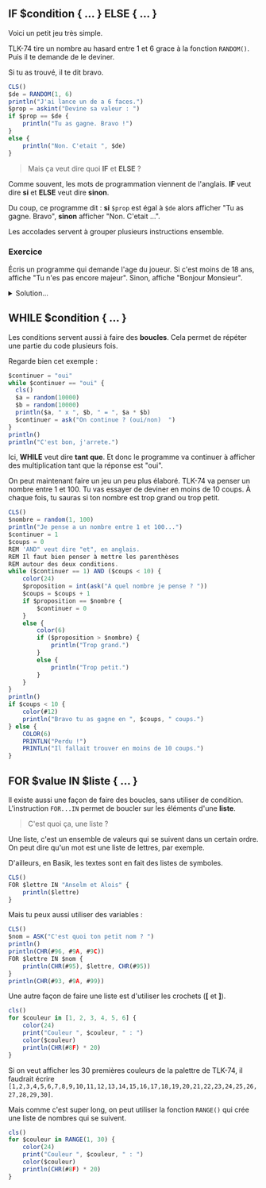 ## IF $condition { ... } ELSE { ... }

Voici un petit jeu très simple.

TLK-74 tire un nombre au hasard entre 1 et 6 grace à la fonction `RANDOM()`.
Puis il te demande de le deviner.

Si tu as trouvé, il te dit bravo.

```ts
CLS()
$de = RANDOM(1, 6)
println("J'ai lance un de a 6 faces.")
$prop = askint("Devine sa valeur : ")
if $prop == $de {
    println("Tu as gagne. Bravo !")
}
else {
    println("Non. C'etait ", $de)
}
```

> Mais ça veut dire quoi __IF__ et __ELSE__ ?

Comme souvent, les mots de programmation viennent de l'anglais.
__IF__ veut dire __si__ et __ELSE__ veut dire __sinon__.

Du coup, ce programme dit : __si__ `$prop` est égal à `$de` alors afficher "Tu as gagne. Bravo", __sinon__ afficher "Non. C'etait ...".

Les accolades servent à grouper plusieurs instructions ensemble.

### Exercice

Écris un programme qui demande l'age du joueur.
Si c'est moins de 18 ans, affiche "Tu n'es pas encore majeur".
Sinon, affiche "Bonjour Monsieur".

<details>
<summary>Solution...</summary>

```ts
CLS()
$age = ASKINT("Quel est ton age ? ")
if ($age < 18) {
    PRINTLN("Tu n'es pas encore majeur")
} ELSE {
    PRINTLN("Bonjour Monieur")
}
```

</details>

## WHILE $condition { ... }

Les conditions servent aussi à faire des __boucles__.
Cela permet de répéter une partie du code plusieurs fois.

Regarde bien cet exemple :

```ts
$continuer = "oui"
while $continuer == "oui" {
  cls()
  $a = random(10000)
  $b = random(10000)
  println($a, " x ", $b, " = ", $a * $b)
  $continuer = ask("On continue ? (oui/non)  ")
}
println()
println("C'est bon, j'arrete.")
```

Ici, __WHILE__ veut dire __tant que__. Et donc le programme va continuer à afficher des multiplication tant que la réponse est "oui".

On peut maintenant faire un jeu un peu plus élaboré.
TLK-74 va penser un nombre entre 1 et 100.
Tu vas essayer de deviner en moins de 10 coups.
À chaque fois, tu sauras si ton nombre est trop grand ou trop petit.

```ts
CLS()
$nombre = random(1, 100)
println("Je pense a un nombre entre 1 et 100...")
$continuer = 1
$coups = 0
REM 'AND" veut dire "et", en anglais.
REM Il faut bien penser à mettre les parenthèses
REM autour des deux conditions.
while ($continuer == 1) AND ($coups < 10) {
    color(24)
    $proposition = int(ask("A quel nombre je pense ? "))
    $coups = $coups + 1
    if $proposition == $nombre {
        $continuer = 0
    }
    else {
        color(6)
        if ($proposition > $nombre) {
            println("Trop grand.")
        }
        else {
            println("Trop petit.")
        }
    }
}
println()
if $coups < 10 {
    color(#12)
    println("Bravo tu as gagne en ", $coups, " coups.")
} else {
    COLOR(6)
    PRINTLN("Perdu !")
    PRINTLn("Il fallait trouver en moins de 10 coups.")
}
```

## FOR $value IN $liste { ... }

Il existe aussi une façon de faire des boucles, sans utiliser de condition.
L'instruction `FOR...IN` permet de boucler sur les éléments d'une __liste__.

> C'est quoi ça, une liste ?

Une liste, c'est un ensemble de valeurs qui se suivent dans un certain ordre.
On peut dire qu'un mot est une liste de lettres, par exemple.

D'ailleurs, en Basik, les textes sont en fait des listes de symboles.

```ts
CLS()
FOR $lettre IN "Anselm et Alois" {
    println($lettre)
}
```

Mais tu peux aussi utiliser des variables :

```ts
CLS()
$nom = ASK("C'est quoi ton petit nom ? ")
println()
println(CHR(#96, #9A, #9C))
FOR $lettre IN $nom {
    println(CHR(#95), $lettre, CHR(#95))
}
println(CHR(#93, #9A, #99))
```

Une autre façon de faire une liste est d'utiliser les crochets (__[__ et __]__).

```ts
cls()
for $couleur in [1, 2, 3, 4, 5, 6] {
    color(24)
    print("Couleur ", $couleur, " : ")
    color($couleur)
    println(CHR(#8F) * 20)
}
```

Si on veut afficher les 30 premières couleurs de la palettre de TLK-74,
il faudrait écrire `[1,2,3,4,5,6,7,8,9,10,11,12,13,14,15,16,17,18,19,20,21,22,23,24,25,26,27,28,29,30]`.

Mais comme c'est super long, on peut utiliser la fonction `RANGE()` qui crée une liste de nombres qui se suivent.

```ts
cls()
for $couleur in RANGE(1, 30) {
    color(24)
    print("Couleur ", $couleur, " : ")
    color($couleur)
    println(CHR(#8F) * 20)
}
```
